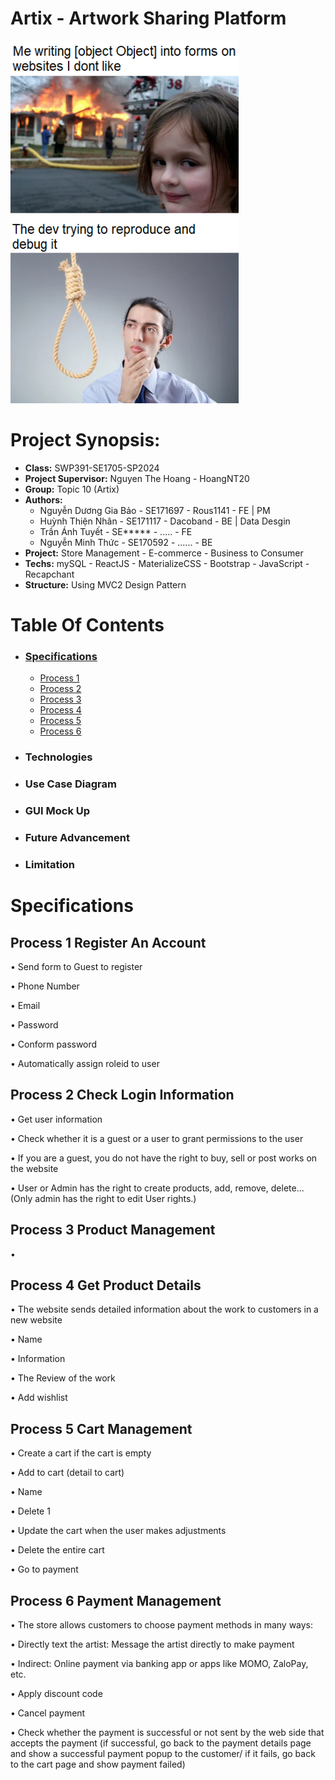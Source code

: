 
# Artix - Artwork Sharing Platform
![Artix Logo](https://github.com/Dacoband/SWP391-Artix/blob/62aa4f36bb0872b9c6c5a69567e522bb032b1ca2/images/codeBurn.png)
# **Project Synopsis:**
  - **Class:** SWP391-SE1705-SP2024
  - **Project Supervisor:** Nguyen The Hoang - HoangNT20
  - **Group:** Topic 10 (Artix)
  - **Authors:**
    - Nguyễn Dương Gia Bảo - SE171697 - Rous1141 - FE | PM 
    - Huỳnh Thiện Nhân - SE171117 - Dacoband - BE | Data Desgin
    - Trần Ánh Tuyết - SE***** - ..... - FE
    - Nguyễn Minh Thức - SE170592 - ...... - BE
- **Project:** Store Management - E-commerce - Business to Consumer
- **Techs:** mySQL - ReactJS - MaterializeCSS - Bootstrap - JavaScript - Recapchant 
- **Structure:** Using MVC2 Design Pattern 
# **Table Of Contents**
- ### [Specifications](#specifications)
  - [Process 1](#process-1-register-an-account)
  - [Process 2](#process-2-check-login-information)
  - [Process 3](#process-3-product-management)
  - [Process 4](#process-4-get-product-details)
  - [Process 5](#process-5-cart-management)
  - [Process 6](#process-6-payment-management)
- ### Technologies
- ### Use Case Diagram
- ### GUI Mock Up
- ### Future Advancement
- ### Limitation
 

# Specifications
## Process 1 Register An Account

• Send form to Guest to register

• Phone Number

• Email

• Password

• Conform password

• Automatically assign roleid to user

## Process 2 Check Login Information

• Get user information

• Check whether it is a guest or a user to grant permissions to the user

• If you are a guest, you do not have the right to buy, sell or post works on the website

• User or Admin has the right to create products, add, remove, delete... (Only admin has the right to edit User rights.)

## Process 3 Product Management
• 
    

## Process 4 Get Product Details

• The website sends detailed information about the work to customers in a new website

• Name

• Information

• The Review of the work

• Add wishlist

## Process 5 Cart Management

• Create a cart if the cart is empty

• Add to cart (detail to cart)

• Name

• Delete 1

• Update the cart when the user makes adjustments

• Delete the entire cart

• Go to payment

## Process 6 Payment Management

• The store allows customers to choose payment methods in many ways:

• Directly text the artist: Message the artist directly to make payment

• Indirect: Online payment via banking app or apps like MOMO, ZaloPay, etc.

• Apply discount code

• Cancel payment

• Check whether the payment is successful or not sent by the web side that accepts the payment (if successful, go back to the payment details page and show a successful payment popup to the customer/ if it fails, go back to the cart page and show payment failed)
